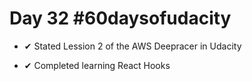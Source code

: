 # Day 32 #60daysofudacity

- ✔ Stated Lession 2 of the AWS Deepracer in Udacity

- ✔ Completed learning React Hooks